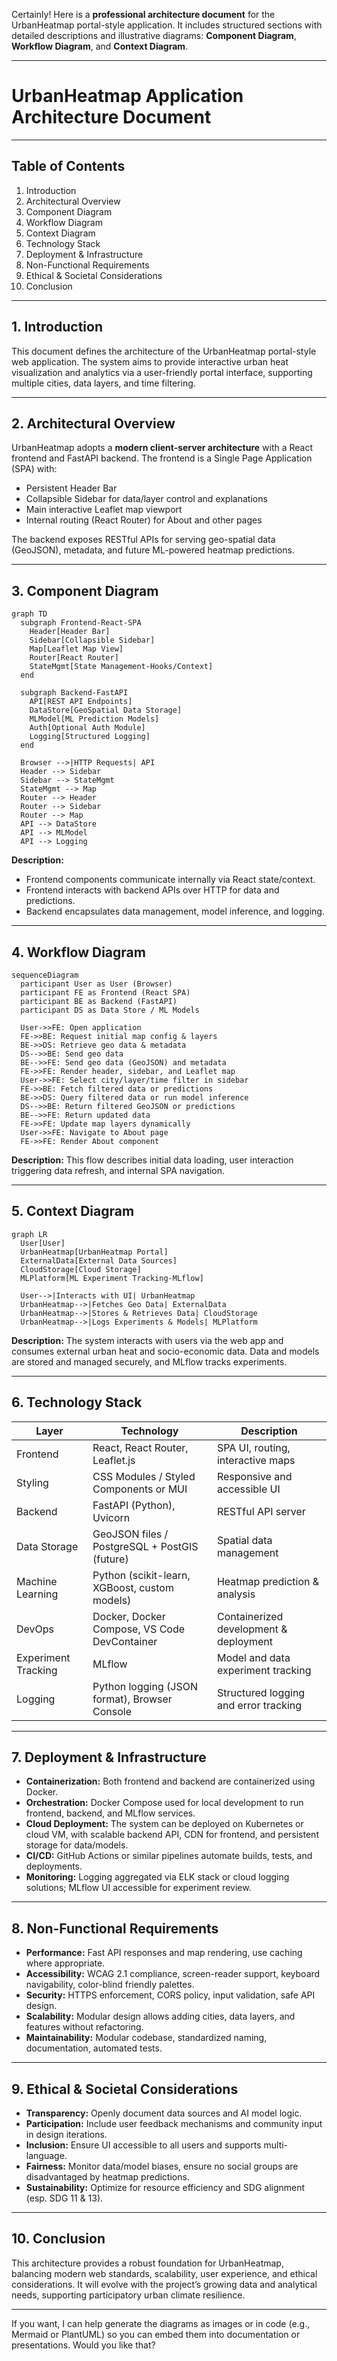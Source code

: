 Certainly! Here is a **professional architecture document** for the UrbanHeatmap portal-style application. It includes structured sections with detailed descriptions and illustrative diagrams: **Component Diagram**, **Workflow Diagram**, and **Context Diagram**.

---

# UrbanHeatmap Application Architecture Document

---

## Table of Contents

1. Introduction
2. Architectural Overview
3. Component Diagram
4. Workflow Diagram
5. Context Diagram
6. Technology Stack
7. Deployment & Infrastructure
8. Non-Functional Requirements
9. Ethical & Societal Considerations
10. Conclusion

---

## 1. Introduction

This document defines the architecture of the UrbanHeatmap portal-style web application. The system aims to provide interactive urban heat visualization and analytics via a user-friendly portal interface, supporting multiple cities, data layers, and time filtering.

---

## 2. Architectural Overview

UrbanHeatmap adopts a **modern client-server architecture** with a React frontend and FastAPI backend. The frontend is a Single Page Application (SPA) with:

* Persistent Header Bar
* Collapsible Sidebar for data/layer control and explanations
* Main interactive Leaflet map viewport
* Internal routing (React Router) for About and other pages

The backend exposes RESTful APIs for serving geo-spatial data (GeoJSON), metadata, and future ML-powered heatmap predictions.

---

## 3. Component Diagram

```mermaid
graph TD
  subgraph Frontend-React-SPA
    Header[Header Bar]
    Sidebar[Collapsible Sidebar]
    Map[Leaflet Map View]
    Router[React Router]
    StateMgmt[State Management-Hooks/Context]
  end

  subgraph Backend-FastAPI
    API[REST API Endpoints]
    DataStore[GeoSpatial Data Storage]
    MLModel[ML Prediction Models]
    Auth[Optional Auth Module]
    Logging[Structured Logging]
  end

  Browser -->|HTTP Requests| API
  Header --> Sidebar
  Sidebar --> StateMgmt
  StateMgmt --> Map
  Router --> Header
  Router --> Sidebar
  Router --> Map
  API --> DataStore
  API --> MLModel
  API --> Logging
```

**Description:**

* Frontend components communicate internally via React state/context.
* Frontend interacts with backend APIs over HTTP for data and predictions.
* Backend encapsulates data management, model inference, and logging.

---

## 4. Workflow Diagram

```mermaid
sequenceDiagram
  participant User as User (Browser)
  participant FE as Frontend (React SPA)
  participant BE as Backend (FastAPI)
  participant DS as Data Store / ML Models

  User->>FE: Open application
  FE->>BE: Request initial map config & layers
  BE->>DS: Retrieve geo data & metadata
  DS-->>BE: Send geo data
  BE-->>FE: Send geo data (GeoJSON) and metadata
  FE->>FE: Render header, sidebar, and Leaflet map
  User->>FE: Select city/layer/time filter in sidebar
  FE->>BE: Fetch filtered data or predictions
  BE->>DS: Query filtered data or run model inference
  DS-->>BE: Return filtered GeoJSON or predictions
  BE-->>FE: Return updated data
  FE->>FE: Update map layers dynamically
  User->>FE: Navigate to About page
  FE->>FE: Render About component
```

**Description:**
This flow describes initial data loading, user interaction triggering data refresh, and internal SPA navigation.

---

## 5. Context Diagram

```mermaid
graph LR
  User[User]
  UrbanHeatmap[UrbanHeatmap Portal]
  ExternalData[External Data Sources]
  CloudStorage[Cloud Storage]
  MLPlatform[ML Experiment Tracking-MLflow]

  User-->|Interacts with UI| UrbanHeatmap
  UrbanHeatmap-->|Fetches Geo Data| ExternalData
  UrbanHeatmap-->|Stores & Retrieves Data| CloudStorage
  UrbanHeatmap-->|Logs Experiments & Models| MLPlatform
```

**Description:**
The system interacts with users via the web app and consumes external urban heat and socio-economic data. Data and models are stored and managed securely, and MLflow tracks experiments.

---

## 6. Technology Stack

| Layer               | Technology                                    | Description                            |
| ------------------- | --------------------------------------------- | -------------------------------------- |
| Frontend            | React, React Router, Leaflet.js               | SPA UI, routing, interactive maps      |
| Styling             | CSS Modules / Styled Components or MUI        | Responsive and accessible UI           |
| Backend             | FastAPI (Python), Uvicorn                     | RESTful API server                     |
| Data Storage        | GeoJSON files / PostgreSQL + PostGIS (future) | Spatial data management                |
| Machine Learning    | Python (scikit-learn, XGBoost, custom models) | Heatmap prediction & analysis          |
| DevOps              | Docker, Docker Compose, VS Code DevContainer  | Containerized development & deployment |
| Experiment Tracking | MLflow                                        | Model and data experiment tracking     |
| Logging             | Python logging (JSON format), Browser Console | Structured logging and error tracking  |

---

## 7. Deployment & Infrastructure

* **Containerization:** Both frontend and backend are containerized using Docker.
* **Orchestration:** Docker Compose used for local development to run frontend, backend, and MLflow services.
* **Cloud Deployment:** The system can be deployed on Kubernetes or cloud VM, with scalable backend API, CDN for frontend, and persistent storage for data/models.
* **CI/CD:** GitHub Actions or similar pipelines automate builds, tests, and deployments.
* **Monitoring:** Logging aggregated via ELK stack or cloud logging solutions; MLflow UI accessible for experiment review.

---

## 8. Non-Functional Requirements

* **Performance:** Fast API responses and map rendering, use caching where appropriate.
* **Accessibility:** WCAG 2.1 compliance, screen-reader support, keyboard navigability, color-blind friendly palettes.
* **Security:** HTTPS enforcement, CORS policy, input validation, safe API design.
* **Scalability:** Modular design allows adding cities, data layers, and features without refactoring.
* **Maintainability:** Modular codebase, standardized naming, documentation, automated tests.

---

## 9. Ethical & Societal Considerations

* **Transparency:** Openly document data sources and AI model logic.
* **Participation:** Include user feedback mechanisms and community input in design iterations.
* **Inclusion:** Ensure UI accessible to all users and supports multi-language.
* **Fairness:** Monitor data/model biases, ensure no social groups are disadvantaged by heatmap predictions.
* **Sustainability:** Optimize for resource efficiency and SDG alignment (esp. SDG 11 & 13).

---

## 10. Conclusion

This architecture provides a robust foundation for UrbanHeatmap, balancing modern web standards, scalability, user experience, and ethical considerations. It will evolve with the project’s growing data and analytical needs, supporting participatory urban climate resilience.

---

If you want, I can help generate the diagrams as images or in code (e.g., Mermaid or PlantUML) so you can embed them into documentation or presentations. Would you like that?
